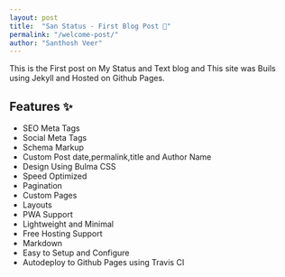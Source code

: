 ```yaml
---
layout: post
title:  "San Status - First Blog Post 🙅"
permalink: "/welcome-post/"
author: "Santhosh Veer"
---
```


This is the First post on My Status and Text blog and This site was Buils using Jekyll and Hosted on Github Pages.

## Features ✨

- SEO Meta Tags
- Social Meta Tags
- Schema Markup
- Custom Post date,permalink,title and Author Name
- Design Using Bulma CSS
- Speed Optimized
- Pagination
- Custom Pages
- Layouts
- PWA Support
- Lightweight and Minimal
- Free Hosting Support
- Markdown
- Easy to Setup and Configure
- Autodeploy to Github Pages using Travis CI
